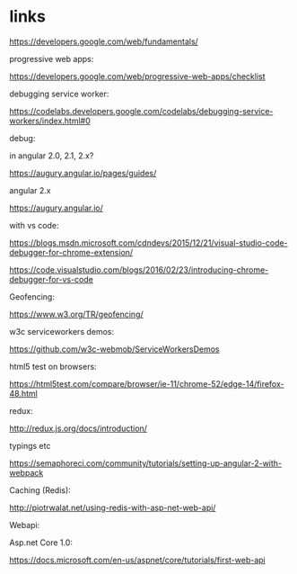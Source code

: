 # links

https://developers.google.com/web/fundamentals/

progressive web apps:

https://developers.google.com/web/progressive-web-apps/checklist

debugging service worker:

https://codelabs.developers.google.com/codelabs/debugging-service-workers/index.html#0

debug:

in angular 2.0, 2.1, 2.x?

https://augury.angular.io/pages/guides/

angular 2.x

https://augury.angular.io/

with vs code:

https://blogs.msdn.microsoft.com/cdndevs/2015/12/21/visual-studio-code-debugger-for-chrome-extension/

https://code.visualstudio.com/blogs/2016/02/23/introducing-chrome-debugger-for-vs-code

Geofencing:

https://www.w3.org/TR/geofencing/

w3c serviceworkers demos:

https://github.com/w3c-webmob/ServiceWorkersDemos

html5 test on browsers:

https://html5test.com/compare/browser/ie-11/chrome-52/edge-14/firefox-48.html

redux:

http://redux.js.org/docs/introduction/


typings etc

https://semaphoreci.com/community/tutorials/setting-up-angular-2-with-webpack

Caching (Redis):

http://piotrwalat.net/using-redis-with-asp-net-web-api/

Webapi:

Asp.net Core 1.0:

https://docs.microsoft.com/en-us/aspnet/core/tutorials/first-web-api
